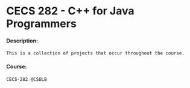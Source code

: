# CECS 282 - C++ for Java Programmers
#### Description:
```
This is a collection of projects that occur throughout the course.
```

#### Course:
```
CECS-282 @CSULB
```

